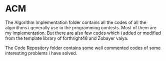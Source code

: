# ACM

The Algorithm Implementation folder contains all the codes of all the algorithms i generally use in the programming contests. Most of them are my implementation. But there are also few codes which i added or modified from the template library of forthright48 and Zobayer vaiya.

The Code Repository folder contains some well commented codes of some interesting problems i have solved.
